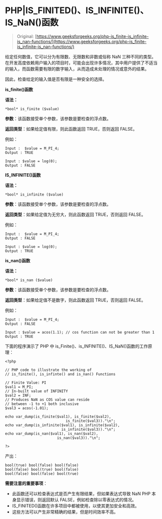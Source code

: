# PHP|IS_FINITED()、IS_INFINITE()、IS_NaN()函数

> Original: [https://www.geeksforgeeks.org/php-is_finite-is_infinite-is_nan-functions/](https://www.geeksforgeeks.org/php-is_finite-is_infinite-is_nan-functions/)

给定任何数值，它可以分为有限数、无限数和非数或俗称 NaN 三种不同的类型。 在开发高度依赖用户输入的项目时，可能会出现许多情况，其中用户提供了不适当的输入，而函数需要有限的数字输入，从而造成未处理的情况或意外的结果。

因此，检查给定的输入值是否有限是一种安全的选择。

**is_finite()函数**

**语法：**

```
*bool* is_finite ($value)

```

**参数**：该函数接受单个参数，该参数是要检查的浮点数。

**返回类型**：如果给定值有限，则此函数返回 TRUE，否则返回 FALSE。

例如：

```
Input :  $value = M_PI_4;
Output : TRUE

Input : $value = log(0);
Output : FALSE        

```

**IS_INFINITE()函数**

**语法：**

```
*bool* is_infinite ($value)

```

**参数**：该函数接受单个参数，该参数是要检查的浮点数。

**返回类型**：如果给定值为无穷大，则此函数返回 TRUE，否则返回 FALSE。

例如：

```
Input :  $value = M_PI_4;
Output : FALSE

Input : $value = log(0);
Output : TRUE        

```

**is_nan()函数**

**语法：**

```
*bool* is_nan ($value)

```

**参数**：该函数接受单个参数，该参数是要检查的浮点数。

**返回类型**：如果给定值不是数字，则此函数返回 TRUE，否则返回 FALSE。

例如：

```
Input :  $value = M_PI_4;
Output : FALSE

Input : $value = acos(1.1); // cos function can not be greater than 1
Output : TRUE        

```

下面的程序演示了 PHP 中 is_Finite()、is_INFINITE()、IS_NaN()函数的工作原理：

```
<?php

// PHP code to illustrate the working of 
// is_finite(), is_infinte() and is_nan() Functions 

// Finite Value: PI
$val1 = M_PI; 
// In-built value of INFINITY
$val2 = INF; 
// Produces NaN as COS value can reside 
// between -1 to +1 both inclusive
$val3 = acos(-1.01); 

echo var_dump(is_finite($val1), is_finite($val2), 
                            is_finite($val3))."\n";
echo var_dump(is_infinite($val1), is_infinite($val2), 
                          is_infinite($val3))."\n";
echo var_dump(is_nan($val1), is_nan($val2), 
                        is_nan($val3))."\n";

?>
```

产出：

```
bool(true) bool(false) bool(false) 
bool(false) bool(true) bool(false) 
bool(false) bool(false) bool(true) 

```

**需要注意的重要事项**：

*   此函数还可以检查表达式是否产生有限结果，但如果表达式导致 NaN PHP 本身显示错误，则返回默认 FALSE，例如检查除以零表达式的情况。
*   IS_FINITED()函数在许多项目中都被使用，以使其更加安全和高效。
*   这些方法可以产生非常精确的结果，但是时间效率不高。